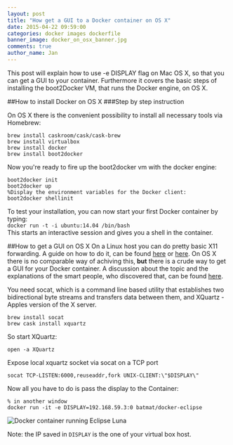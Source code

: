 ```yaml
---
layout: post
title: "How get a GUI to a Docker container on OS X"
date: 2015-04-22 09:59:00
categories: docker images dockerfile
banner_image: docker_on_osx_banner.jpg
comments: true
author_name: Jan
---
```


This post will explain how to use -e DISPLAY flag on Mac OS X, so that you can get a GUI to your container. Furthermore it covers the basic steps of installing the boot2Docker VM, that runs the Docker engine, on OS X.
<!--more-->   

##How to install Docker on OS X
###Step by step instruction

On OS X there is the convenient possibility to install all necessary tools via Homebrew:
    
    brew install caskroom/cask/cask-brew
    brew install virtualbox
    brew install docker
    brew install boot2docker

Now you're ready to fire up the boot2docker vm with the docker engine:  
    
    boot2docker init
    boot2docker up
    %Display the environment variables for the Docker client:  
    boot2docker shellinit

To test your installation, you can now start your first Docker container by typing:  
```docker run -t -i ubuntu:14.04 /bin/bash```  
This starts an interactive session and gives you a shell in the container.

##How to get a GUI on OS X
On a Linux host you can do pretty basic X11 forwarding. A guide on how to do it, can be found [here](http://fabiorehm.com/blog/2014/09/11/running-gui-apps-with-docker/) or [here](https://registry.hub.docker.com/u/batmat/docker-eclipse/).
On OS X there is no comparable way of achiving this, __but__ there is a crude way to get a GUI for your Docker container. A discussion about the topic and the explanations of the smart people, who discovered that, can be found [here](https://github.com/docker/docker/issues/8710).   

You need socat, which is a command line based utility that establishes two bidirectional byte streams and transfers data between them, and XQuartz - Apples version of the X server.  
    
    brew install socat   
    brew cask install xquartz

So start XQuartz:  

    open -a XQuartz

Expose local xquartz socket via socat on a TCP port  

    socat TCP-LISTEN:6000,reuseaddr,fork UNIX-CLIENT:\"$DISPLAY\"

Now all you have to do is pass the display to the Container:  

    % in another window   
    docker run -it -e DISPLAY=192.168.59.3:0 batmat/docker-eclipse

![Docker container running Eclipse Luna]({{site.url}}/assets/images/docker_eclipse_osx.png)

Note: the IP saved in `DISPLAY` is the one of your virtual box host. 

